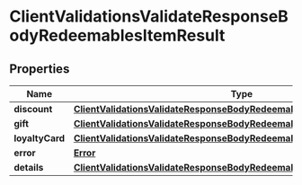 

# ClientValidationsValidateResponseBodyRedeemablesItemResult


## Properties

| Name | Type | Description |
|------------ | ------------- | ------------- |
|**discount** | [**ClientValidationsValidateResponseBodyRedeemablesItemResultDiscount**](ClientValidationsValidateResponseBodyRedeemablesItemResultDiscount.md) |  |
|**gift** | [**ClientValidationsValidateResponseBodyRedeemablesItemResultGift**](ClientValidationsValidateResponseBodyRedeemablesItemResultGift.md) |  |
|**loyaltyCard** | [**ClientValidationsValidateResponseBodyRedeemablesItemResultLoyaltyCard**](ClientValidationsValidateResponseBodyRedeemablesItemResultLoyaltyCard.md) |  |
|**error** | [**Error**](Error.md) |  |
|**details** | [**ClientValidationsValidateResponseBodyRedeemablesItemResultDetails**](ClientValidationsValidateResponseBodyRedeemablesItemResultDetails.md) |  |



